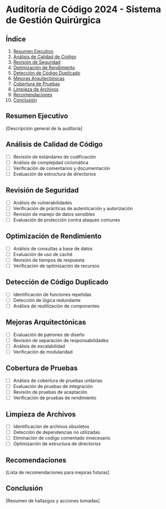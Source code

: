 # Auditoría de Código 2024 - Sistema de Gestión Quirúrgica

## Índice
1. [Resumen Ejecutivo](#resumen-ejecutivo)
2. [Análisis de Calidad de Código](#análisis-de-calidad-de-código)
3. [Revisión de Seguridad](#revisión-de-seguridad)
4. [Optimización de Rendimiento](#optimización-de-rendimiento)
5. [Detección de Código Duplicado](#detección-de-código-duplicado)
6. [Mejoras Arquitectónicas](#mejoras-arquitectónicas)
7. [Cobertura de Pruebas](#cobertura-de-pruebas)
8. [Limpieza de Archivos](#limpieza-de-archivos)
9. [Recomendaciones](#recomendaciones)
10. [Conclusión](#conclusión)

## Resumen Ejecutivo
[Descripción general de la auditoría]

## Análisis de Calidad de Código
- [ ] Revisión de estándares de codificación
- [ ] Análisis de complejidad ciclomática
- [ ] Verificación de comentarios y documentación
- [ ] Evaluación de estructura de directorios

## Revisión de Seguridad
- [ ] Análisis de vulnerabilidades
- [ ] Verificación de prácticas de autenticación y autorización
- [ ] Revisión de manejo de datos sensibles
- [ ] Evaluación de protección contra ataques comunes

## Optimización de Rendimiento
- [ ] Análisis de consultas a base de datos
- [ ] Evaluación de uso de caché
- [ ] Revisión de tiempos de respuesta
- [ ] Verificación de optimización de recursos

## Detección de Código Duplicado
- [ ] Identificación de funciones repetidas
- [ ] Detección de lógica redundante
- [ ] Análisis de reutilización de componentes

## Mejoras Arquitectónicas
- [ ] Evaluación de patrones de diseño
- [ ] Revisión de separación de responsabilidades
- [ ] Análisis de escalabilidad
- [ ] Verificación de modularidad

## Cobertura de Pruebas
- [ ] Análisis de cobertura de pruebas unitarias
- [ ] Evaluación de pruebas de integración
- [ ] Revisión de pruebas de aceptación
- [ ] Verificación de pruebas de rendimiento

## Limpieza de Archivos
- [ ] Identificación de archivos obsoletos
- [ ] Detección de dependencias no utilizadas
- [ ] Eliminación de código comentado innecesario
- [ ] Optimización de estructura de directorios

## Recomendaciones
[Lista de recomendaciones para mejoras futuras]

## Conclusión
[Resumen de hallazgos y acciones tomadas]
